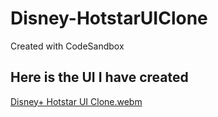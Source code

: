 # Disney-HotstarUIClone
Created with CodeSandbox

## Here is the UI I have created
[Disney+ Hotstar UI Clone.webm](https://user-images.githubusercontent.com/87860114/177178705-e304116a-00a5-4f61-9746-c098a788e877.webm)

